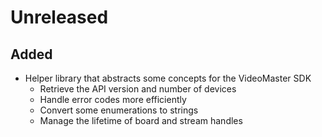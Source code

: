 # Unreleased

## Added

- Helper library that abstracts some concepts for the VideoMaster SDK
  - Retrieve the API version and number of devices
  - Handle error codes more efficiently
  - Convert some enumerations to strings
  - Manage the lifetime of board and stream handles
